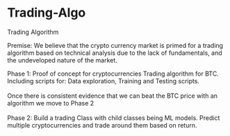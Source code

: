 # Trading-Algo
Trading Algorithm

Premise: We believe that the crypto currency market is primed for a trading algorithm based on technical analysis due to the lack of fundamentals, and the undeveloped nature of the market.

Phase 1: Proof of concept for cryptocurrencies Trading algorithm for BTC. Including scripts for: Data exploration, Training and Testing scripts.
<br>
<br>
Once there is consistent evidence that we can beat the BTC price with an algorithm we move to Phase 2
<br>
<br>
Phase 2: Build a trading Class with child classes being ML models. Predict multiple cryptocurrencies and trade around them based on return.
